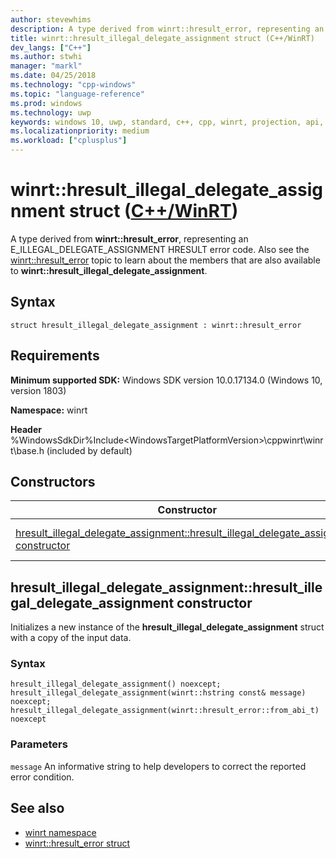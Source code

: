 ```yaml
---
author: stevewhims
description: A type derived from winrt::hresult_error, representing an E_ILLEGAL_DELEGATE_ASSIGNMENT HRESULT error code.
title: winrt::hresult_illegal_delegate_assignment struct (C++/WinRT)
dev_langs: ["C++"]
ms.author: stwhi
manager: "markl"
ms.date: 04/25/2018
ms.technology: "cpp-windows"
ms.topic: "language-reference"
ms.prod: windows
ms.technology: uwp
keywords: windows 10, uwp, standard, c++, cpp, winrt, projection, api, reference, hresult, error, code, E_ILLEGAL_DELEGATE_ASSIGNMENT
ms.localizationpriority: medium
ms.workload: ["cplusplus"]
---
```


# winrt::hresult_illegal_delegate_assignment struct ([C++/WinRT](/windows/uwp/cpp-and-winrt-apis/intro-to-using-cpp-with-winrt))
A type derived from **winrt::hresult_error**, representing an E_ILLEGAL_DELEGATE_ASSIGNMENT HRESULT error code. Also see the [winrt::hresult_error](hresult-error.md) topic to learn about the members that are also available to **winrt::hresult_illegal_delegate_assignment**.

## Syntax
```cppwinrt
struct hresult_illegal_delegate_assignment : winrt::hresult_error
```

## Requirements
**Minimum supported SDK:** Windows SDK version 10.0.17134.0 (Windows 10, version 1803)

**Namespace:** winrt

**Header** %WindowsSdkDir%Include\<WindowsTargetPlatformVersion>\cppwinrt\winrt\base.h (included by default)

## Constructors
|Constructor|Description|
|------------|-----------------|
|[hresult_illegal_delegate_assignment::hresult_illegal_delegate_assignment constructor](#hresultillegaldelegateassignmenthresultillegaldelegateassignment-constructor)|Initializes a new instance of the **hresult_illegal_delegate_assignment** struct with a copy of the input data.|

## hresult_illegal_delegate_assignment::hresult_illegal_delegate_assignment constructor
Initializes a new instance of the **hresult_illegal_delegate_assignment** struct with a copy of the input data.

### Syntax
```cppwinrt
hresult_illegal_delegate_assignment() noexcept;
hresult_illegal_delegate_assignment(winrt::hstring const& message) noexcept;
hresult_illegal_delegate_assignment(winrt::hresult_error::from_abi_t) noexcept
```

### Parameters
`message`
An informative string to help developers to correct the reported error condition.

## See also 
* [winrt namespace](../winrt.md)
* [winrt::hresult_error struct](hresult-error.md)
